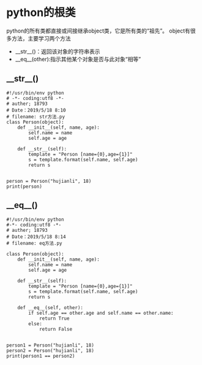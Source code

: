 # python的根类

python的所有类都直接或间接继承object类，它是所有类的“祖先”。
object有很多方法，主要学习两个方法

* \_\_str__()：返回该对象的字符串表示
* \_\_eq__(other):指示其他某个对象是否与此对象“相等”


## \_\_str\_\_()
``` 
#!/usr/bin/env python
# -*- coding:utf8 -*-
# auther; 18793
# Date：2019/5/18 8:10
# filename: str方法.py
class Person(object):
    def __init__(self, name, age):
        self.name = name
        self.age = age

    def __str__(self):
        template = "Person [name={0},age={1}]"
        s = template.format(self.name, self.age)
        return s


person = Person("hujianli", 18)
print(person)
```

## \_\_eq\_\_()
``` 
#!/usr/bin/env python
#-*- coding:utf8 -*-
# auther; 18793
# Date：2019/5/18 8:14
# filename: eq方法.py

class Person(object):
    def __init__(self, name, age):
        self.name = name
        self.age = age

    def __str__(self):
        template = "Person [name={0},age={1}]"
        s = template.format(self.name, self.age)
        return s

    def __eq__(self, other):
        if self.age == other.age and self.name == other.name:
            return True
        else:
            return False


person1 = Person("hujianli", 18)
person2 = Person("hujianli", 18)
print(person1 == person2)
```